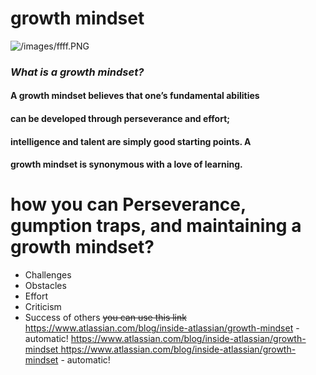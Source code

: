 # **growth mindset**
![/images/ffff.PNG](/images/ffff.PNG)
### *What is a growth mindset?*
#### A growth mindset believes that one’s fundamental abilities
#### can be developed through perseverance and effort;
#### intelligence and talent are simply good starting points. A 
#### growth mindset is synonymous with a love of learning.
# **how you can Perseverance, gumption traps, and maintaining a growth mindset?**
* Challenges
* Obstacles
* Effort
* Criticism
* Success of others
~~you can use this link~~
https://www.atlassian.com/blog/inside-atlassian/growth-mindset  - automatic!
[https://www.atlassian.com/blog/inside-atlassian/growth-mindset ](https://www.atlassian.com/blog/inside-atlassian/growth-mindset)https://www.atlassian.com/blog/inside-atlassian/growth-mindset - automatic!

